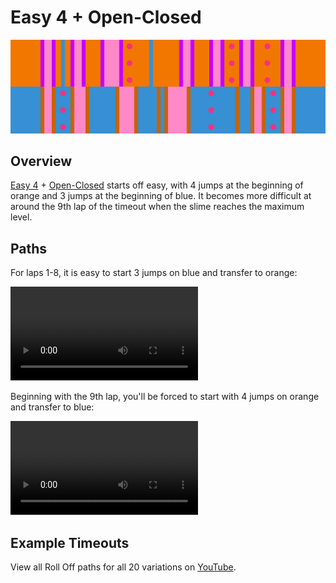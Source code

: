 # Easy 4 + Open-Closed

![Easy 4 + Open-Closed](../images/variations/easy-4-open-closed.jpg)

## Overview

[Easy 4](../rolls/easy-4.md#orange) + [Open-Closed](../rolls/closed-open-open-closed.md#blue) starts off easy, with 4 jumps at the beginning of orange and 3 jumps at the beginning of blue. It becomes more difficult at around the 9th lap of the timeout when the slime reaches the maximum level.

## Paths

For laps 1-8, it is easy to start 3 jumps on blue and transfer to orange:

<video controls>
  <source src="../../images/variations/easy-4-open-closed-lap8.mp4" type="video/mp4">
</video>

Beginning with the 9th lap, you'll be forced to start with 4 jumps on orange and transfer to blue:

<video controls>
  <source src="../../images/variations/easy-4-open-closed-lap9.mp4" type="video/mp4">
</video>

## Example Timeouts

View all Roll Off paths for all 20 variations on [YouTube](https://www.youtube.com/playlist?list=PLG_QNSp9ZgJLWYSNl4vY26VJCZeOQHO1F).
